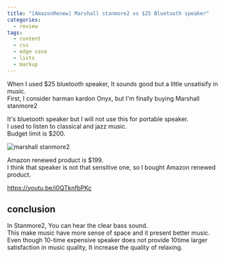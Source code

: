 ```yaml
---
title: "[AmazonRenew] Marshall stanmore2 vs $25 Bluetooth speaker"
categories:
  - review
tags:
  - content
  - css
  - edge case
  - lists
  - markup
---
```


When I used $25 bluetooth speaker, It sounds good but a little unsatisify in music.  
First, I consider harman kardon Onyx, but I'm finally buying Marshall stanmore2  

It's bluetooth speaker but I will not use this for portable speaker.  
I used to listen to classical and jazz music.  
Budget limit is $200.  
  
![marshall stanmore2](https://github.com/sogalaxy/blog/tree/master/assets/images/marshall/1.jpg)

Amazon renewed product is $199.  
I think that speaker is not that sensitive one, so I bought Amazon renewed product.  

<https://youtu.be/i0QTknfbPKc>

## conclusion
In Stanmore2, You can hear the clear bass sound.  
This make music have more sense of space and it present better music.  
Even though 10-time expensive speaker does not provide 10time larger satisfaction in music quality, It increase the quality of relaxing.
